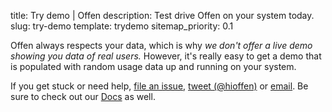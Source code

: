title: Try demo | Offen
description: Test drive Offen on your system today.
slug: try-demo
template: trydemo
sitemap_priority: 0.1

Offen always respects your data, which is why *we don't offer a live demo showing you data of real users.* However, it's really easy to get a demo that is populated with random usage data up and running on your system.

If you get stuck or need help, [file an issue][gh-issues], [tweet (@hioffen)][twitter] or [email][email]. Be sure to check out our [Docs][Docs] as well.

[Docs]: https://docs.offen.dev/running-offen/?utm_campaign=get-started
[gh-issues]: https://github.com/offen/offen/issues
[twitter]: https://twitter.com/hioffen
[email]: mailto:hioffen@posteo.de
